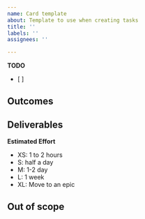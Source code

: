 ```yaml
---
name: Card template
about: Template to use when creating tasks
title: ''
labels: ''
assignees: ''

---
```


**TODO**
- [ ] 

**Outcomes**
- 

**Deliverables**
- 

**Estimated Effort**
- XS: 1 to 2 hours
- S: half a day
- M: 1-2 day
- L: 1 week
- XL: Move to an epic

**Out of scope**
-
